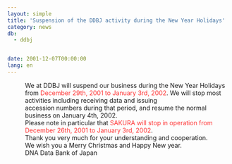 ```yaml
---
layout: simple
title: 'Suspension of the DDBJ activity during the New Year Holidays'
category: news
db:
  - ddbj


date: 2001-12-07T00:00:00
lang: en
---
```


<dd>We at DDBJ will suspend our business during the New Year Holidays from <font color="#FF3333">December 29th, 2001 to January 3rd, 2002</font>. We will stop most activities including receiving data and issuing<br>accession numbers during that period, and resume the normal business on January 4th, 2002.<br>
<dd>Please note in particular that <font color="#FF3333">SAKURA will stop in operation from December 26th, 2001 to January 3rd, 2002</font>.<br>
<dd>Thank you very much for your understanding and cooperation.<br>
<dd>We wish you a Merry Christmas and Happy New year.<br>
<dd>DNA Data Bank of Japan</dd>
</dd>
</dd>
</dd>
</dd>
